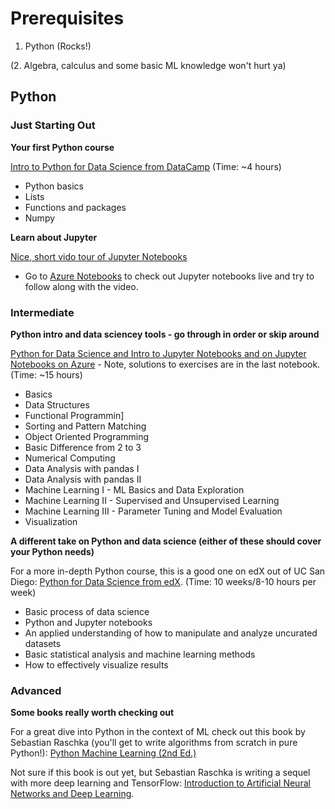# Prerequisites

1.  Python (Rocks!)

(2. Algebra, calculus and some basic ML knowledge won't hurt ya)

## Python

### Just Starting Out

**Your first Python course**

[Intro to Python for Data Science from DataCamp](https://www.datacamp.com/courses/intro-to-python-for-data-science) (Time:  ~4 hours)

  * Python basics
  * Lists
  * Functions and packages
  * Numpy

**Learn about Jupyter**

[Nice, short vido tour of Jupyter Notebooks](https://www.youtube.com/watch?v=jZ952vChhuI)

  * Go to [Azure Notebooks](https://notebooks.azure.com) to check out Jupyter notebooks live and try to follow along with the video.

### Intermediate

**Python intro and data sciencey tools - go through in order or skip around**

[Python for Data Science and Intro to Jupyter Notebooks and on Jupyter Notebooks on Azure](https://notebooks.azure.com/rheartpython/libraries/PythonDS101) - Note, solutions to exercises are in the last notebook. (Time: ~15 hours)

* Basics
* Data Structures
* Functional Programmin]
* Sorting and Pattern Matching
* Object Oriented Programming
* Basic Difference from 2 to 3
* Numerical Computing
* Data Analysis with pandas I
* Data Analysis with pandas II
* Machine Learning I - ML Basics and Data Exploration
* Machine Learning II - Supervised and Unsupervised Learning
* Machine Learning III - Parameter Tuning and Model Evaluation
* Visualization

**A different take on Python and data science (either of these should cover your Python needs)**

For a more in-depth Python course, this is a good one on edX out of UC San Diego:  [Python for Data Science from edX](https://www.edx.org/course/python-data-science-uc-san-diegox-dse200x).  (Time:  10 weeks/8-10 hours per week)

* Basic process of data science
* Python and Jupyter notebooks
* An applied understanding of how to manipulate and analyze uncurated datasets
* Basic statistical analysis and machine learning methods
* How to effectively visualize results

### Advanced

**Some books really worth checking out**

For a great dive into Python in the context of ML check out this book by Sebastian Raschka (you'll get to write algorithms from scratch in pure Python!): [Python Machine Learning (2nd Ed.)](https://github.com/rasbt/python-machine-learning-book-2nd-edition)

Not sure if this book is out yet, but Sebastian Raschka is writing a sequel with more deep learning and TensorFlow: [Introduction to Artificial Neural Networks and Deep Learning](https://leanpub.com/ann-and-deeplearning).